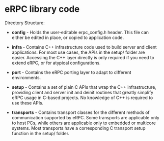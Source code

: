 # eRPC library code

Directory Structure:

- **config** - Holds the user-editable erpc_config.h header. This file can either be edited in place,
    or copied to application code.

- **infra** - Contains C++ infrastructure code used to build server and client applications. For most
    use cases, the APIs in the setup/ folder are easier. Accessing the C++ layer directly is only
    required if you need to extend eRPC, or for atypical configurations.

- **port** - Contains the eRPC porting layer to adapt to different environments.

- **setup** - Contains a set of plain C APIs that wrap the C++ infrastructure, providing client and server
    init and deinit routines that greatly simplify eRPC usage in C-based projects. No knowledge of
    C++ is required to use these APIs.

- **transports** - Contains transport classes for the different methods of communication supported by
    eRPC. Some transports are applicable only to host PCs, while others are applicable only to
    embedded or multicore systems. Most transports have a corresponding C transport setup
    function in the setup/ folder.

